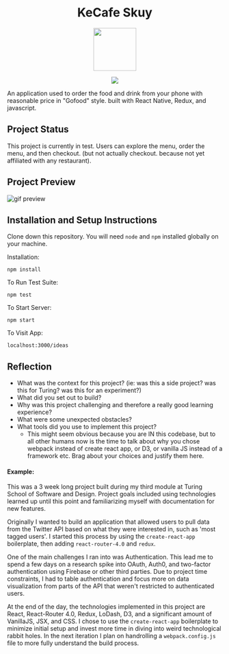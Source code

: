 <h1 align="center">KeCafe Skuy </h1> 
<p align="center"><img src="https://github.com/tavvfiq/kecafe-skuy/blob/master/android/app/src/main/res/mipmap-mdpi/ic_launcher_round.png" width="100px" height="100px"></p>
<p align="center" ><img src="https://img.shields.io/badge/Build%20with-React%20Native-61dbfb?style=popout&logo=react"> </p>

An application used to order the food and drink from your phone with reasonable price in "Gofood" style. built with React Native, Redux, and javascript.
## Project Status

This project is currently in test. Users can explore the menu, order the menu, and then checkout. (but not actually checkout. because not yet affiliated with any restaurant).

## Project Preview

![gif preview](https://github.com/tavvfiq/kecafe-skuy/blob/master/preview/preview.gif)

## Installation and Setup Instructions

Clone down this repository. You will need `node` and `npm` installed globally on your machine.  

Installation:

`npm install`  

To Run Test Suite:  

`npm test`  

To Start Server:

`npm start`  

To Visit App:

`localhost:3000/ideas`  

## Reflection

  - What was the context for this project? (ie: was this a side project? was this for Turing? was this for an experiment?)
  - What did you set out to build?
  - Why was this project challenging and therefore a really good learning experience?
  - What were some unexpected obstacles?
  - What tools did you use to implement this project?
      - This might seem obvious because you are IN this codebase, but to all other humans now is the time to talk about why you chose webpack instead of create react app, or D3, or vanilla JS instead of a framework etc. Brag about your choices and justify them here.  

#### Example:  

This was a 3 week long project built during my third module at Turing School of Software and Design. Project goals included using technologies learned up until this point and familiarizing myself with documentation for new features.  

Originally I wanted to build an application that allowed users to pull data from the Twitter API based on what they were interested in, such as 'most tagged users'. I started this process by using the `create-react-app` boilerplate, then adding `react-router-4.0` and `redux`.  

One of the main challenges I ran into was Authentication. This lead me to spend a few days on a research spike into OAuth, Auth0, and two-factor authentication using Firebase or other third parties. Due to project time constraints, I had to table authentication and focus more on data visualization from parts of the API that weren't restricted to authenticated users.

At the end of the day, the technologies implemented in this project are React, React-Router 4.0, Redux, LoDash, D3, and a significant amount of VanillaJS, JSX, and CSS. I chose to use the `create-react-app` boilerplate to minimize initial setup and invest more time in diving into weird technological rabbit holes. In the next iteration I plan on handrolling a `webpack.config.js` file to more fully understand the build process.